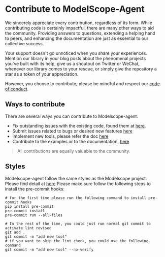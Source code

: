 <!---
Copyright (c) Alibaba, Inc. and its affiliates.

Licensed under the Apache License, Version 2.0 (the "License");
you may not use this file except in compliance with the License.
You may obtain a copy of the License at

    http://www.apache.org/licenses/LICENSE-2.0

Unless required by applicable law or agreed to in writing, software
distributed under the License is distributed on an "AS IS" BASIS,
WITHOUT WARRANTIES OR CONDITIONS OF ANY KIND, either express or implied.
See the License for the specific language governing permissions and
limitations under the License.
-->

# Contribute to ModelScope-Agent

We sincerely appreciate every contribution, regardless of its form. While contributing code is certainly impactful,
there are many other ways to aid the community.
Providing answers to questions, extending a helping hand to peers, and enhancing the documentation are just as essential
to our collective success.


Your support doesn't go unnoticed when you share your experiences.
Mention our library in your blog posts about the phenomenal projects you've built with its help, give us a shoutout on
Twitter or WeChat, whenever our library comes to your rescue,
or simply give the repository a star as a token of your appreciation.

However, you choose to contribute, please be mindful and respect our
[code of conduct](https://github.com/modelscope/modelscope-agent/blob/master/CODE_OF_CONDUCT.md).


## Ways to contribute

There are several ways you can contribute to Modelscope-agent:

* Fix outstanding issues with the existing code, found them at [here](https://github.com/modelscope/modelscope-agent/issues).
* Submit issues related to bugs or desired new features [here](https://github.com/modelscope/modelscope-agent/issues/new/choose)
* Implement new tools, please refer the doc [here](https://github.com/modelscope/modelscope-agent/tree/master/docs/contributing/tool_contribution_guide.md)
* Contribute to the examples or to the documentation, [here](https://github.com/modelscope/modelscope-agent/tree/master/examples)

> All contributions are equally valuable to the community.

## Styles

Modelscope-agent follow the same styles as the Modelscope project. Please find detail at [here](https://github.com/modelscope/modelscope-agent/blob/master/.pre-commit-config.yaml)
Please make sure follow the following steps to install the pre-commit hooks:

```shell
# for the first time please run the following command to install pre-commit hooks
pip install pre-commit
pre-commit install
pre-commit run --all-files

# In the rest of the time, you could just run normal git commit to activate lint revised
git add .
git commit -m "add new tool"
# if you want to skip the lint check, you could use the following command
git commit -m "add new tool" --no-verify
```
